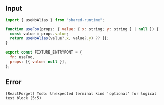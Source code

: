 
## Input

```javascript
import { useNoAlias } from "shared-runtime";

function useFoo(props: { value: { x: string; y: string } | null }) {
  const value = props.value;
  return useNoAlias(value?.x, value?.y) ?? {};
}

export const FIXTURE_ENTRYPONT = {
  fn: useFoo,
  props: [{ value: null }],
};

```


## Error

```
[ReactForget] Todo: Unexpected terminal kind 'optional' for logical test block (5:5)
```
          
      